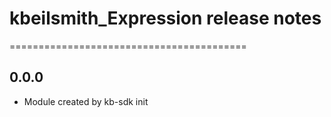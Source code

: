 # kbeilsmith_Expression release notes
=========================================

0.0.0
-----
* Module created by kb-sdk init
